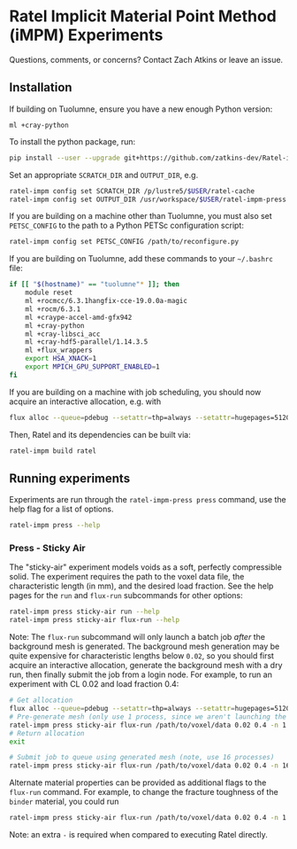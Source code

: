 # Ratel Implicit Material Point Method (iMPM) Experiments

Questions, comments, or concerns? Contact Zach Atkins or leave an issue.


## Installation
If building on Tuolumne, ensure you have a new enough Python version:
```
ml +cray-python
```

To install the python package, run:
```sh
pip install --user --upgrade git+https://github.com/zatkins-dev/Ratel-iMPM-Press.git
```

Set an appropriate `SCRATCH_DIR` and `OUTPUT_DIR`, e.g.
```sh
ratel-impm config set SCRATCH_DIR /p/lustre5/$USER/ratel-cache
ratel-impm config set OUTPUT_DIR /usr/workspace/$USER/ratel-impm-press
```

If you are building on a machine other than Tuolumne, you must also set `PETSC_CONFIG` to the path to a Python PETSc configuration script:
```sh
ratel-impm config set PETSC_CONFIG /path/to/reconfigure.py
```

If you are building on Tuolumne, add these commands to your `~/.bashrc` file:
```bash
if [[ "$(hostname)" == "tuolumne"* ]]; then
	module reset
	ml +rocmcc/6.3.1hangfix-cce-19.0.0a-magic
	ml +rocm/6.3.1
	ml +craype-accel-amd-gfx942
	ml +cray-python
	ml +cray-libsci_acc
	ml +cray-hdf5-parallel/1.14.3.5
	ml +flux_wrappers
	export HSA_XNACK=1
	export MPICH_GPU_SUPPORT_ENABLED=1
fi
```

If you are building on a machine with job scheduling, you should now acquire an interactive allocation, e.g. with
```sh
flux alloc --queue=pdebug --setattr=thp=always --setattr=hugepages=512GB -x -N1 -n1 -t 1h
```

Then, Ratel and its dependencies can be built via:
```sh
ratel-impm build ratel
```

## Running experiments

Experiments are run through the `ratel-impm-press press` command, use the help flag for a list of options.
```sh
ratel-impm press --help
```

### Press - Sticky Air
The "sticky-air" experiment models voids as a soft, perfectly compressible solid.
The experiment requires the path to the voxel data file, the characteristic length (in mm), and the desired load fraction.
See the help pages for the `run` and `flux-run` subcommands for other options:
```sh
ratel-impm press sticky-air run --help
ratel-impm press sticky-air flux-run --help
```

Note: The `flux-run` subcommand will only launch a batch job *after* the background mesh is generated.
The background mesh generation may be quite expensive for characteristic lengths below `0.02`, so you should first acquire an interactive allocation, generate the background mesh with a dry run, then finally submit the job from a login node.
For example, to run an experiment with CL 0.02 and load fraction 0.4:
```sh
# Get allocation
flux alloc --queue=pdebug --setattr=thp=always --setattr=hugepages=512GB -x -N1 -n1 -t 1h
# Pre-generate mesh (only use 1 process, since we aren't launching the job)
ratel-impm press sticky-air flux-run /path/to/voxel/data 0.02 0.4 -n 1 --dry-run
# Return allocation
exit

# Submit job to queue using generated mesh (note, use 16 processes)
ratel-impm press sticky-air flux-run /path/to/voxel/data 0.02 0.4 -n 16
```

Alternate material properties can be provided as additional flags to the `flux-run` command.
For example, to change the fracture toughness of the `binder` material, you could run
```sh
ratel-impm press sticky-air flux-run /path/to/voxel/data 0.02 0.4 -n 1 --mpm_binder_fracture_toughness 1e2
```
Note: an extra `-` is required when compared to executing Ratel directly.
